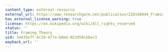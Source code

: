 ```yaml
---
content_type: external-resource
external_url: https://www.researchgate.net/publication/228198044_Framing_Theory
has_external_license_warning: true
license: https://en.wikipedia.org/wiki/All_rights_reserved
status: ''
title: Framing Theory
uid: 34435e7f-8c29-477a-b8e4-022d58cbbec3
wayback_url: ''
---
```

